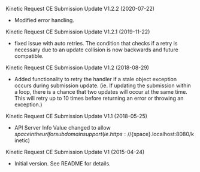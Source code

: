 Kinetic Request CE Submission Update V1.2.2 (2020-07-22)
* Modified error handling.

Kinetic Request CE Submission Update V1.2.1 (2019-11-22)
* fixed issue with auto retries.  The condition that checks if a retry is necessary due to an update collision is now
backwards and future compatible. 

Kinetic Request CE Submission Update V1.2 (2018-08-29)
* Added functionality to retry the handler if a stale object exception occurs during submission update.
(ie. If updating the submission within a loop, there is a chance that two updates will occur at the same time. This will retry up to 10 times before returning an error or throwing an exception.)

Kinetic Request CE Submission Update V1.1 (2018-05-25)
* API Server Info Value changed to allow ${space} in the url for subdomain support
(ie. https://${space}.localhost:8080/kinetic)

Kinetic Request CE Submission Update V1 (2015-04-24)
 * Initial version.  See README for details.
